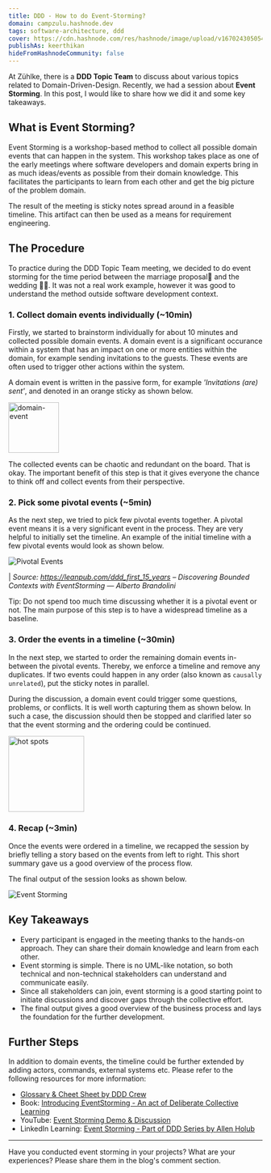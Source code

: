 ```yaml
---
title: DDD - How to do Event-Storming?
domain: campzulu.hashnode.dev
tags: software-architecture, ddd
cover: https://cdn.hashnode.com/res/hashnode/image/upload/v1670243050541/SwGJDMFY4.png?auto=compress
publishAs: keerthikan
hideFromHashnodeCommunity: false
---
```


At Zühlke, there is a **DDD Topic Team** to discuss about various topics related to Domain-Driven-Design. Recently, we had a session about **Event Storming**. In this post, I would like to share how we did it and some key takeaways.

## What is Event Storming?

Event Storming is a workshop-based method to collect all possible domain events that can happen in the system. This workshop takes place as one of the early meetings where software developers and domain experts bring in as much ideas/events as possible from their domain knowledge. This facilitates the participants to learn from each other and get the big picture of the problem domain.

The result of the meeting is sticky notes spread around in a feasible timeline. This artifact can then be used as a means for requirement engineering.

## The Procedure

To practice during the DDD Topic Team meeting, we decided to do event storming for the time period between the marriage proposal💍 and the wedding 👰🤵. It was not a real work example, however it was good to understand the method outside software development context.

### 1. Collect domain events individually (~10min)

Firstly, we started to brainstorm individually for about 10 minutes and collected possible domain events. A domain event is a significant occurance within a system that has an impact on one or more entities within the domain, for example sending invitations to the guests. These events are often used to trigger other actions within the system.


A domain event is written in the passive form, for example *'Invitations (are) sent'*, and denoted in an orange sticky as shown below.

<img src="https://cdn.hashnode.com/res/hashnode/image/upload/v1670502974569/BCP4uy8Du.png?auto=compress" alt="domain-event" width="100"/>

The collected events can be chaotic and redundant on the board. That is okay. The important benefit of this step is that it gives everyone the chance to think off and collect events from their perspective.

### 2. Pick some pivotal events (~5min)

As the next step, we tried to pick few pivotal events together. A pivotal event means it is a very significant event in the process. They are very helpful to initially set the timeline. An example of the initial timeline with a few pivotal events would look as shown below.

![Pivotal Events](https://cdn.hashnode.com/res/hashnode/image/upload/v1670414430346/KeLQdHR4t.png?auto=compress)

| *Source: https://leanpub.com/ddd_first_15_years – Discovering Bounded Contexts with EventStorming — Alberto Brandolini*

Tip: Do not spend too much time discussing whether it is a pivotal event or not. The main purpose of this step is to have a widespread timeline as a baseline.

### 3. Order the events in a timeline (~30min)

In the next step, we started to order the remaining domain events in-between the pivotal events. Thereby, we enforce a timeline and remove any duplicates. If two events could happen in any order (also known as `causally unrelated`), put the sticky notes in parallel.

During the discussion, a domain event could trigger some questions, problems, or conflicts. It is well worth capturing them as shown below. In such a case, the discussion should then be stopped and clarified later so that the event storming and the ordering could be continued.

<img src="https://cdn.hashnode.com/res/hashnode/image/upload/v1670417329757/gShyOCEmz.png?auto=compress" alt="hot spots" width="150"/>

### 4. Recap (~3min)

Once the events were ordered in a timeline, we recapped the session by briefly telling a story based on the events from left to right. This short summary gave us a good overview of the process flow.

The final output of the session looks as shown below. 

![Event Storming](https://cdn.hashnode.com/res/hashnode/image/upload/v1670243304928/PlghMRLDK.png?auto=compress)

## Key Takeaways

* Every participant is engaged in the meeting thanks to the hands-on approach. They can share their domain knowledge and learn from each other.
* Event storming is simple. There is no UML-like notation, so both technical and non-technical stakeholders can understand and communicate easily.
* Since all stakeholders can join, event storming is a good starting point to initiate discussions and discover gaps through the collective effort.
* The final output gives a good overview of the business process and lays the foundation for the further development.

## Further Steps

In addition to domain events, the timeline could be further extended by adding actors, commands, external systems etc. Please refer to the following resources for more information:
* [Glossary & Cheet Sheet by DDD Crew](https://github.com/ddd-crew/eventstorming-glossary-cheat-sheet)
* Book: [Introducing EventStorming - An act of Deliberate Collective Learning](https://leanpub.com/introducing_eventstorming)
* YouTube: [Event Storming Demo & Discussion](https://youtu.be/xIB_VQVVWKk)
* LinkedIn Learning: [Event Storming - Part of DDD Series by Allen Holub](https://www.linkedin.com/learning/software-architecture-domain-driven-design/demo-activities-flow?resume=false)

---

Have you conducted event storming in your projects? What are your experiences? Please share them in the blog's comment section.
